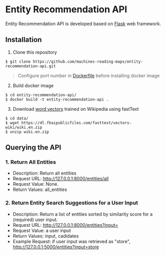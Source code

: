 # Entity Recommendation API
Entity Recommendation API is developed based on [Flask](https://flask.palletsprojects.com/en/2.0.x/) web framework.

## Installation
1. Clone this repository
```
$ git clone https://github.com/machines-reading-maps/entity-recommendation-api.git
```

> Configure port number in [Dockerfile](https://github.com/machines-reading-maps/entity-recommendation-api/blob/05cafad85257b0e5fd6ec8e7f3257fdd1128f2f3/Dockerfile#L16-L17) before installing docker image

2. Build docker image
```
$ cd entity-recommendation-api/
$ docker build -t entity-recommendation-api .
```

3. Download [word vectors](https://fasttext.cc/docs/en/pretrained-vectors.html) trained on Wikipedia using fastText  
```
$ cd data/
$ wget https://dl.fbaipublicfiles.com/fasttext/vectors-wiki/wiki.en.zip
$ unzip wiki.en.zip
```

## Querying the API
### 1. Return All Entities
- Description: Return all entities
- Request URL: http://127.0.0.1:8000/entities/all
- Request Value: None.
- Return Values: all_entities


### 2. Return Entity Search Suggestions for a User Input
- Description: Return a list of entities sorted by similarity score for a (required) user input.
- Request URL: http://127.0.0.1:8000/entities?input=
- Request Value: a user input
- Return Values: input, cadidates
- Example Request: 
  if user input was retrieved as "store",
  http://127.0.0.1:5000/entities?input=store
